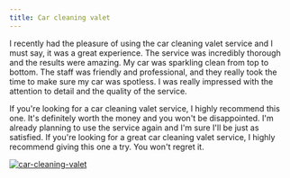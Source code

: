 ```yaml
---
title: Car cleaning valet
---
```


I recently had the pleasure of using the car cleaning valet service and I must say, it was a great experience. The service was incredibly thorough and the results were amazing. My car was sparkling clean from top to bottom. The staff was friendly and professional, and they really took the time to make sure my car was spotless. I was really impressed with the attention to detail and the quality of the service.

If you're looking for a car cleaning valet service, I highly recommend this one. It's definitely worth the money and you won't be disappointed. I'm already planning to use the service again and I'm sure I'll be just as satisfied. If you're looking for a great car cleaning valet service, I highly recommend giving this one a try. You won't regret it.

[![car-cleaning-valet](<https://dabuttonfactory.com/button.png?t=CHECK+SERVICE&f=Noto+Sans-Bold&ts=26&tc=fff&hp=45&vp=20&c=11&bgt=unicolored&bgc=4bd42f>)](<https://londonexpertfinder.com/link>)